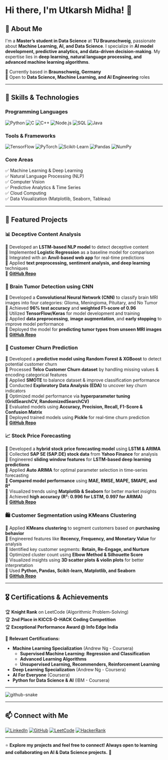 # Hi there, I'm Utkarsh Midha! 👋

## 🚀 About Me
I'm a **Master’s student in Data Science** at **TU Braunschweig**, passionate about **Machine Learning, AI, and Data Science**. I specialize in **AI model development, predictive analytics, and data-driven decision-making**. My expertise lies in **deep learning, natural language processing, and advanced machine learning algorithms**.

📍 Currently based in **Braunschweig, Germany**  
🎯 Open to **Data Science, Machine Learning, and AI Engineering** roles

---

## 🔧 Skills & Technologies

### Programming Languages
![Python](https://img.shields.io/badge/Python-3776AB?style=flat&logo=python&logoColor=white)
![C](https://img.shields.io/badge/C-00599C?style=flat&logo=c&logoColor=white)
![C++](https://img.shields.io/badge/C%2B%2B-00599C?style=flat&logo=c%2B%2B&logoColor=white)
![Node.js](https://img.shields.io/badge/Node.js-339933?style=flat&logo=node.js&logoColor=white)
![SQL](https://img.shields.io/badge/SQL-4479A1?style=flat&logo=postgresql&logoColor=white)
![Java](https://img.shields.io/badge/Java-007396?style=flat&logo=java&logoColor=white)

### Tools & Frameworks
![TensorFlow](https://img.shields.io/badge/TensorFlow-FF6F00?style=flat&logo=tensorflow&logoColor=white)
![PyTorch](https://img.shields.io/badge/PyTorch-EE4C2C?style=flat&logo=pytorch&logoColor=white)
![Scikit-Learn](https://img.shields.io/badge/Scikit%20Learn-F7931E?style=flat&logo=scikit-learn&logoColor=white)
![Pandas](https://img.shields.io/badge/Pandas-150458?style=flat&logo=pandas&logoColor=white)
![NumPy](https://img.shields.io/badge/NumPy-013243?style=flat&logo=numpy&logoColor=white)

### Core Areas
✅ Machine Learning & Deep Learning  
✅ Natural Language Processing (NLP)  
✅ Computer Vision  
✅ Predictive Analytics & Time Series  
✅ Cloud Computing  
✅ Data Visualization (Matplotlib, Seaborn, Tableau)  

---

## 📌 Featured Projects

### **📊 Deceptive Content Analysis**  
🔹 Developed an **LSTM-based NLP model** to detect deceptive content  
🔹 Implemented **Logistic Regression** as a baseline model for comparison <br>
🔹 Integrated with an **Anvil-based web app** for real-time predictions  
🔹 Applied **text preprocessing, sentiment analysis, and deep learning** techniques  
🔗 **[GitHub Repo](https://github.com/UtkarshMidha/Deceptive_Content_Analysis_using_LSTM_and_Logistic_Regression/)**

### **🧠 Brain Tumor Detection using CNN**  
🔹 Developed a **Convolutional Neural Network (CNN)** to classify brain MRI images into four categories: Glioma, Meningioma, Pituitary, and No Tumor  
🔹 Achieved **96% test accuracy** and **weighted F1-score of 0.96**  
🔹 Utilized **TensorFlow/Keras** for model development and training  
🔹 Applied **data preprocessing**, **image augmentation**, and **early stopping** to improve model performance  
🔹 Deployed the model for **predicting tumor types from unseen MRI images**  
🔗 **[GitHub Repo](https://github.com/UtkarshMidha/TumorNet-Brain_Tumor_Detection_with_CNN)**  

### **🔎 Customer Churn Prediction**  
🔹 Developed a **predictive model using Random Forest & XGBoost** to detect potential customer churn  
🔹 Processed **Telco Customer Churn dataset** by handling missing values & encoding categorical features  
🔹 Applied **SMOTE** to balance dataset & improve classification performance  
🔹 Conducted **Exploratory Data Analysis (EDA)** to uncover key churn indicators  
🔹 Optimized model performance via **hyperparameter tuning (GridSearchCV, RandomizedSearchCV)**  
🔹 Evaluated models using **Accuracy, Precision, Recall, F1-Score & Confusion Matrix**  
🔹 Deployed trained models using **Pickle** for real-time churn prediction<br>
🔗 **[GitHub Repo](https://github.com/UtkarshMidha/Customer_Churn_Prediction)**

### **📈 Stock Price Forecasting**  
🔹 Developed a **hybrid stock price forecasting model** using **LSTM & ARIMA**  
🔹 Collected **SAP SE (SAP.DE) stock data** from **Yahoo Finance** for analysis  
🔹 Engineered **sliding window features** for **LSTM-based deep learning predictions**  
🔹 Applied **Auto ARIMA** for optimal parameter selection in time-series forecasting  
🔹 **Compared model performance** using **MAE, RMSE, MAPE, SMAPE, and R²**  
🔹 Visualized trends using **Matplotlib & Seaborn** for better market insights  
🔹 Achieved **high accuracy (R²: 0.996 for LSTM, 0.997 for ARIMA)** <br>
🔗 **[GitHub Repo](https://github.com/UtkarshMidha/Stock_Price_Prediction_using_LSTM_and_ARIMA)**

### **🛍️ Customer Segmentation using KMeans Clustering**
🔹 Applied **KMeans clustering** to segment customers based on **purchasing behavior**  
🔹 Engineered features like **Recency, Frequency, and Monetary Value** for analysis  
🔹 Identified key customer segments: **Retain, Re-Engage, and Nurture**  
🔹 Optimized cluster count using **Elbow Method & Silhouette Score**  
🔹 Visualized insights using **3D scatter plots & violin plots** for better interpretation  
🔹 Used **Python, Pandas, Scikit-learn, Matplotlib, and Seaborn**  <br>
🔗 **[GitHub Repo](https://github.com/UtkarshMidha/Customer_Segmentation_using_KMeans_Clustering)**

---

## 🎖️ Certifications & Achievements

🏆 **Knight Rank** on LeetCode (Algorithmic Problem-Solving)  
🏆 **2nd Place in KICCS-D-HACK Coding Competition**  
🏆 **Exceptional Performance Award @ Info Edge India**  

📜 **Relevant Certifications:**
- **Machine Learning Specialization** (Andrew Ng - Coursera)
  - **Supervised Machine Learning: Regression and Classification** 
  - **Advanced Learning Algorithms** 
  - **Unsupervised Learning, Recommenders, Reinforcement Learning** 
- **Deep Learning Specialization** (Andrew Ng - Coursera)
- **AI For Everyone** (Coursera)
- **Python for Data Science & AI** (IBM - Coursera)

---
<picture>
  <source media="(prefers-color-scheme: dark)" srcset="https://raw.githubusercontent.com/tobiasmeyhoefer/tobiasmeyhoefer/output/github-snake-dark.svg" />
  <source media="(prefers-color-scheme: light)" srcset="https://raw.githubusercontent.com/tobiasmeyhoefer/tobiasmeyhoefer/output/github-snake.svg" />
  <img alt="github-snake" src="https://raw.githubusercontent.com/tobiasmeyhoefer/tobiasmeyhoefer/output/github-snake.svg" />
</picture>

---

## 📫 Connect with Me

[![LinkedIn](https://img.shields.io/badge/LinkedIn-0A66C2?style=flat&logo=linkedin&logoColor=white)](https://www.linkedin.com/in/utkarsh-midha/)
[![GitHub](https://img.shields.io/badge/GitHub-181717?style=flat&logo=github&logoColor=white)](https://github.com/UtkarshMidha)
[![LeetCode](https://img.shields.io/badge/LeetCode-FFA116?style=flat&logo=leetcode&logoColor=white)](https://leetcode.com/u/utkarshmidha23/)
[![HackerRank](https://img.shields.io/badge/HackerRank-2EC866?style=flat&logo=hackerrank&logoColor=white)](https://www.hackerrank.com/Utkarsh_Midha)

---

⭐ **Explore my projects and feel free to connect! Always open to learning and collaborating on AI & Data Science projects.** 🚀
